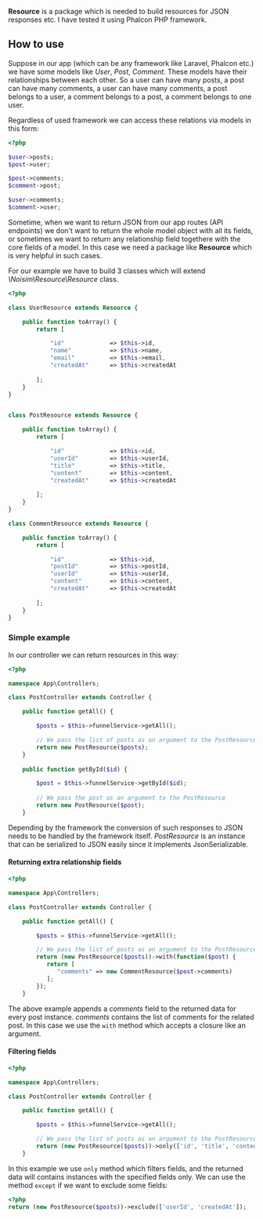 **Resource** is a package which is needed to build resources for JSON responses etc. I have tested it using Phalcon PHP framework.

## How to use

Suppose in our app (which can be any framework like Laravel, Phalcon etc.) we have some models like *User*, *Post*, *Comment*. These models have their relationships between each other. So a user can have many posts, a post can have many comments, a user can have many comments, a post belongs to a user, a comment belongs to a post, a comment belongs to one user.

Regardless of used framework we can access these relations via models in this form:

 ```php
 <?php
 
 $user->posts;
 $post->user;
 
 $post->comments;
 $comment->post;
 
 $user->comments;
 $comment->user;
 ```
 
 Sometime, when we want to return JSON from our app routes (API endpoints) we don't want to return the whole model object with all its fields, or sometimes we want to return any relationship field togethere with the core fields of a model.
 In this case we need a package like **Resource** which is very helpful in such cases.

For our example we have to build 3 classes which will extend *\Noisim\Resource\Resource* class.

```php
<?php

class UserResource extends Resource {

    public function toArray() {
        return [

            "id"             => $this->id,
            "name"           => $this->name,
            "email"          => $this->email,
            "createdAt"      => $this->createdAt
            
        ];
    }
}


class PostResource extends Resource {

    public function toArray() {
        return [

            "id"             => $this->id,
            "userId"         => $this->userId,
            "title"          => $this->title,
            "content"        => $this->content,
            "createdAt"      => $this->createdAt
          
        ];
    }
}

class CommentResource extends Resource {

    public function toArray() {
        return [

            "id"             => $this->id,
            "postId"         => $this->postId,
            "userId"         => $this->userId,
            "content"        => $this->content,
            "createdAt"      => $this->createdAt
            
        ];
    }
}

```

### Simple example

In our controller we can return resources in this way:

```php
<?php

namespace App\Controllers;

class PostController extends Controller {

    public function getAll() {

        $posts = $this->funnelService->getAll();

        // We pass the list of posts as an argument to the PostResource 
        return new PostResource($posts);
    }
    
    public function getById($id) {

        $post = $this->funnelService->getById($id);
        
        // We pass the post as an argument to the PostResource 
        return new PostResource($post);
    }
```
Depending by the framework the conversion of such responses to JSON needs to be handled by the framework itself. *PostResource* is an instance that can be serialized to JSON easily since it implements JsonSerializable.

#### Returning extra relationship fields

```php
<?php

namespace App\Controllers;

class PostController extends Controller {

    public function getAll() {

        $posts = $this->funnelService->getAll();

        // We pass the list of posts as an argument to the PostResource 
        return (new PostResource($posts))->with(function($post) {
           return [
              "comments" => new CommentResource($post->comments)
           ];
        });
    }
```

The above example appends a *comments* field to the returned data for every post instance. *comments* contains the list of comments for the related post. In this case we use the `with` method which accepts a closure like an argument.

#### Filtering fields


```php
<?php

namespace App\Controllers;

class PostController extends Controller {

    public function getAll() {

        $posts = $this->funnelService->getAll();

        // We pass the list of posts as an argument to the PostResource 
        return (new PostResource($posts))->only(['id', 'title', 'content']);
    }
```
In this example we use `only` method which filters fields, and the returned data will contains instances with the specified fields only.
We can use the method `except` if we want to exclude some fields:

```php
<?php
return (new PostResource($posts))->exclude(['userId', 'createdAt']);

```
